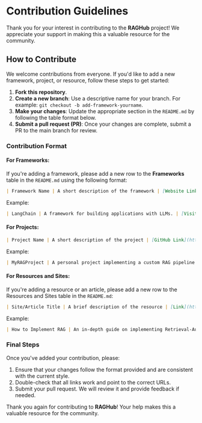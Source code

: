 # Contribution Guidelines

Thank you for your interest in contributing to the **RAGHub** project! We appreciate your support in making this a valuable resource for the community.

## How to Contribute

We welcome contributions from everyone. If you'd like to add a new framework, project, or resource, follow these steps to get started:

1. **Fork this repository**.
2. **Create a new branch**: Use a descriptive name for your branch. For example: `git checkout -b add-framework-yourname`.
3. **Make your changes**: Update the appropriate section in the `README.md` by following the table format below.
4. **Submit a pull request (PR)**: Once your changes are complete, submit a PR to the main branch for review.

### Contribution Format

#### For Frameworks:
If you're adding a framework, please add a new row to the **Frameworks** table in the `README.md` using the following format:

```md
| Framework Name | A short description of the framework | [Website Link](https://example.com) | [Reddit Post](https://www.reddit.com/r/Rag/) | Python, RAG |
```

Example:
```md
| LangChain | A framework for building applications with LLMs. | [Visit Site](https://langchain.com) | [Reddit Discussion](https://www.reddit.com/r/Rag/) | Python, RAG |
```

#### For Projects:
```md
| Project Name | A short description of the project | [GitHub Link](https://github.com/project-link) | [Reddit Post](https://www.reddit.com/r/Rag/) | Tags (e.g., Python, RAG) |
```

Example:
```md
| MyRAGProject | A personal project implementing a custom RAG pipeline. | [GitHub](https://github.com/myusername/myragproject) | [Reddit Discussion](https://www.reddit.com/r/Rag/) | RAG, NLP |
```

#### For Resources and Sites:
If you're adding a resource or an article, please add a new row to the Resources and Sites table in the `README.md`:
```md
| Site/Article Title | A brief description of the resource | [Link](https://example.com) | [Reddit Post](https://www.reddit.com/r/Rag/) |
```

Example:
```md
| How to Implement RAG | An in-depth guide on implementing Retrieval-Augmented Generation. | [Read More](https://example.com/how-to-implement-rag) | [Reddit Post](https://www.reddit.com/r/Rag/) |
```

### Final Steps

Once you've added your contribution, please:

1. Ensure that your changes follow the format provided and are consistent with the current style.
2. Double-check that all links work and point to the correct URLs.
3. Submit your pull request. We will review it and provide feedback if needed.

Thank you again for contributing to **RAGHub**! Your help makes this a valuable resource for the community.
